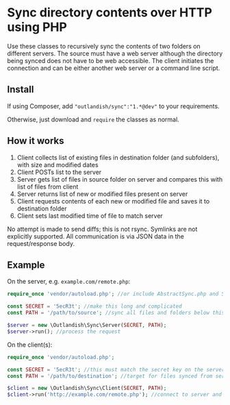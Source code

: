 # Sync directory contents over HTTP using PHP

Use these classes to recursively sync the contents of two folders on different servers. The source must have
a web server although the directory being synced does not have to be web accessible. The client initiates the
connection and can be either another web server or a command line script.


## Install

If using Composer, add `"outlandish/sync":"1.*@dev"` to your requirements.

Otherwise, just download and `require` the classes as normal.


## How it works

1. Client collects list of existing files in destination folder (and subfolders), with size and modified dates
2. Client POSTs list to the server
3. Server gets list of files in source folder on server and compares this with list of files from client
4. Server returns list of new or modified files present on server
5. Client requests contents of each new or modified file and saves it to destination folder
6. Client sets last modified time of file to match server

No attempt is made to send diffs; this is not rsync. Symlinks are not explicitly supported. All communication
is via JSON data in the request/response body.

## Example

On the server, e.g. `example.com/remote.php`:

```php
require_once 'vendor/autoload.php'; //or include AbstractSync.php and Server.php

const SECRET = '5ecR3t'; //make this long and complicated
const PATH = '/path/to/source'; //sync all files and folders below this path

$server = new \Outlandish\Sync\Server(SECRET, PATH);
$server->run(); //process the request
```

On the client(s):

```php
require_once 'vendor/autoload.php';

const SECRET = '5ecR3t'; //this must match the secret key on the server
const PATH = '/path/to/destination'; //target for files synced from server

$client = new \Outlandish\Sync\Client(SECRET, PATH);
$client->run('http://example.com/remote.php'); //connect to server and start sync
```
